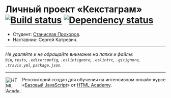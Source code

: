 # Личный проект «Кекстаграм» [![Build status][travis-image]][travis-url] [![Dependency status][dependency-image]][dependency-url]

* Студент: [Станислав Прохоров](https://up.htmlacademy.ru/javascript/6/user/106983).
* Наставник: Сергей Катревич.

---

_Не удаляйте и не обращайте внимание на папки и файлы:_<br>
_`bin`, `tests`, `.editorconfig`, `.eslintignore`, `.eslintrc`, `.gitignore`, `.travis.yml`, `package.json`._

---

<a href="https://htmlacademy.ru/intensive/javascript"><img align="left" width="50" height="50" title="HTML Academy" src="https://up.htmlacademy.ru/static/img/intensive/javascript/logo-for-github.svg"></a>

Репозиторий создан для обучения на интенсивном онлайн‑курсе «[Базовый JavaScript](https://htmlacademy.ru/intensive/javascript)» от [HTML Academy](https://htmlacademy.ru).

[travis-image]: https://travis-ci.org/htmlacademy-javascript/106983-kekstagram.svg?branch=master
[travis-url]: https://travis-ci.org/htmlacademy-javascript/106983-kekstagram
[dependency-image]: https://david-dm.org/htmlacademy-javascript/106983-kekstagram.svg?style=flat-square
[dependency-url]: https://david-dm.org/htmlacademy-javascript/106983-kekstagram
